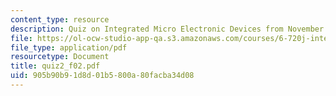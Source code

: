 ```yaml
---
content_type: resource
description: Quiz on Integrated Micro Electronic Devices from November 5, 2002.
file: https://ol-ocw-studio-app-qa.s3.amazonaws.com/courses/6-720j-integrated-microelectronic-devices-spring-2007/905b90b91d8d01b5800a80facba34d08_quiz2_f02.pdf
file_type: application/pdf
resourcetype: Document
title: quiz2_f02.pdf
uid: 905b90b9-1d8d-01b5-800a-80facba34d08
---
```

